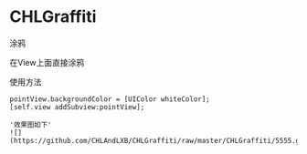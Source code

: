 # CHLGraffiti
涂鸦

在View上面直接涂鸦

使用方法
```CHLPointView * pointView = [[CHLPointView alloc]initWithFrame:CGRectMake(0, 0, self.view.frame.size.width, self.view.frame.size.height)];
pointView.backgroundColor = [UIColor whiteColor];
[self.view addSubview:pointView];

'效果图如下'
![](https://github.com/CHLAndLXB/CHLGraffiti/raw/master/CHLGraffiti/5555.gif)
